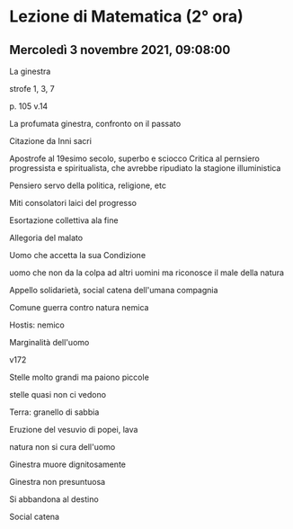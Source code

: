 #  Lezione di Matematica (2° ora)
## Mercoledì 3 novembre 2021, 09:08:00

La ginestra

strofe 1, 3, 7


p. 105
v.14 

La profumata ginestra, confronto on il passato

Citazione da Inni sacri

Apostrofe al 19esimo secolo, superbo e sciocco
Critica al pernsiero progressista e spiritualista, che avrebbe ripudiato la stagione illuministica

Pensiero servo della politica, religione, etc


Miti consolatori laici del progresso


Esortazione collettiva ala fine

Allegoria del malato

Uomo che accetta la sua Condizione


uomo che non da la colpa ad altri uomini ma riconosce il male della natura

Appello solidarietà, social catena dell'umana compagnia

Comune guerra contro natura nemica

Hostis: nemico


Marginalità dell'uomo


v172


Stelle molto grandi ma paiono piccole

stelle quasi non ci vedono




Terra: granello di sabbia

Eruzione del vesuvio di popei, lava

natura non si cura dell'uomo


Ginestra muore dignitosamente


Ginestra non presuntuosa

Si abbandona al destino

Social catena
<!--stackedit_data:
eyJoaXN0b3J5IjpbNzY1MjQ3NDE1LC0yMTEwMzkwNjM4XX0=
-->